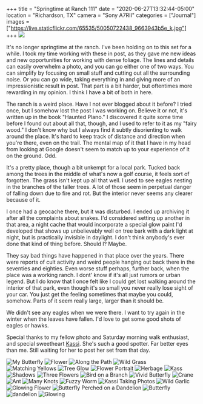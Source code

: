 +++
title = "Springtime at Ranch 111"
date = "2020-06-27T13:32:44-05:00"
location = "Richardson, TX"
camera = "Sony A7RII"
categories = ["Journal"]
images = ["https://live.staticflickr.com/65535/50050722438_9663943b5e_k.jpg"]
+++
<img src="https://live.staticflickr.com/65535/50050722438_9663943b5e_k.jpg">
<!--more-->
It's no longer springtime at the ranch. I've been holding on to this set for a while. I took my time working with these in post, as they gave me new ideas and new opportunities for working with dense foliage. The lines and details can easily overwhelm a photo, and you can go either one of two ways. You can simplify by focusing on small stuff and cutting out all the surrounding noise. Or you can go wide, taking everything in and giving more of an impressionistic result in post. That part is a bit harder, but oftentimes more rewarding in my opinion. I think I have a bit of both in here. 

The ranch is a weird place. Have I not ever blogged about it before? I tried once, but I somehow lost the post I was working on. Believe it or not, it's written up in the book "Haunted Plano." I discovered it quite some time before I found out about all that, though, and I used to refer to it as my "fairy wood." I don't know why but I always find it subtly disorienting to walk around the place. It's hard to keep track of distance and direction when you're there, even on the trail. The mental map of it that I have in my head from looking at Google doesn't seem to match up  to your experience of it on the ground. Odd. 

It's a pretty place, though a bit unkempt for a local park. Tucked back among the trees in the middle of what's now a golf course, it feels sort of forgotten. The grass isn't kept up all that well. I used to see eagles nesting in the branches of the taller trees. A lot of those seem in perpetual danger of falling down due to fire and rot. But the interior never seems any clearer because of it. 

I once had a geocache there, but it was disturbed. I ended up archiving it after all the complaints about snakes. I'd considered setting up another in that area, a night cache that would incorporate a special glow paint I'd developed that shows up unbelievably well on tree bark with a dark light at night, but is practically invisible in daylight. I don't think anybody's ever done that kind of thing before. Should I? Maybe.

They say bad things have happened in that place over the years. There were reports of cult activity and weird people hanging out back there in the seventies and eighties. Even worse stuff perhaps, further back, when the place was a working ranch. I dont' know if it's all just rumors or urban legend. But I do know that I once felt like I could get lost walking around the interior of that park, even though it's so small you never really lose sight of your car. You just get the feeling sometimes that maybe you could, somehow. Parts of it seem really large, larger than it should be. 

We didn't see any eagles when we were there. I want to try again in the winter when the leaves have fallen. I'd love to get some good shots of eagles or hawks.

Special thanks to my fellow photo and Saturday morning walk enthusiast, and special sweetheart [Kassi](http://kassiblogtoo.blogspot.com/). She's such a good spotter. Far better eyes than me. Still waiting for her to post her set from that day.

<div id="gallery">
		<img alt="My Butterfly" src="https://live.staticflickr.com/65535/50050726998_8630932839.jpg"
			data-image="https://live.staticflickr.com/65535/50050726998_b82ea5f5fd_k.jpg">
		<img alt="Flower" src="https://live.staticflickr.com/65535/50051545802_682ba0520f.jpg"
			data-image="https://live.staticflickr.com/65535/50051545802_f8570a8842_k.jpg">
		<img alt="Along the Path" src="https://live.staticflickr.com/65535/50051545417_05cdc8fae2.jpg"
			data-image="https://live.staticflickr.com/65535/50051545417_60af5ff9f1_k.jpg">
		<img alt="Wild Grass" src="https://live.staticflickr.com/65535/50051296746_36b4c2728f.jpg"
			data-image="https://live.staticflickr.com/65535/50051296746_bfc3b1e9c8_k.jpg">
		<img alt="Matching Yellows" src="https://live.staticflickr.com/65535/50051299071_b17036b348.jpg"
			data-image="https://live.staticflickr.com/65535/50051299071_b58412e655_k.jpg">
		<img alt="Tree Glow" src="https://live.staticflickr.com/65535/50051308156_44d35f9a1c.jpg"
			data-image="https://live.staticflickr.com/65535/50051308156_67180f279c_k.jpg">
		<img alt="Flower Portrait" src="https://live.staticflickr.com/65535/50050721483_87f6447eb3.jpg"
			data-image="https://live.staticflickr.com/65535/50050721483_d05bbd8196_k.jpg">
		<img alt="Herbage" src="https://live.staticflickr.com/65535/50051294171_e2f5f769be.jpg"
			data-image="https://live.staticflickr.com/65535/50051294171_0361ff5dad_k.jpg">
		<img alt="Kass" src="https://live.staticflickr.com/65535/50051297881_3586cac858.jpg"
			data-image="https://live.staticflickr.com/65535/50051297881_bca7024864_k.jpg">
		<img alt="Shadows" src="https://live.staticflickr.com/65535/50051544007_5e9039b150.jpg"
			data-image="https://live.staticflickr.com/65535/50051544007_a0732108ad_k.jpg">
		<img alt="Three Flowers" src="https://live.staticflickr.com/65535/50051546192_f87de6f528.jpg"
			data-image="https://live.staticflickr.com/65535/50051546192_b19388be5d_k.jpg">
		<img alt="Bird on a Branch" src="https://live.staticflickr.com/65535/50050749108_385a170a9a.jpg"
			data-image="https://live.staticflickr.com/65535/50050749108_412f1da357_k.jpg">
		<img alt="Vivid Butterfly" src="https://live.staticflickr.com/65535/50050727763_accd4a3cb8.jpg"
			data-image="https://live.staticflickr.com/65535/50050727763_9cd53f6dab_k.jpg">
		<img alt="Crane" src="https://live.staticflickr.com/65535/50050726908_f838dd1c5d.jpg"
			data-image="https://live.staticflickr.com/65535/50050726908_5d966ae784_k.jpg">
		<img alt="Ant" src="https://live.staticflickr.com/65535/50050727323_cfcc326efe.jpg"
			data-image="https://live.staticflickr.com/65535/50050727323_8b0a075a0a_k.jpg">
		<img alt="Many Knots" src="https://live.staticflickr.com/65535/50050722438_287d885666.jpg"
			data-image="https://live.staticflickr.com/65535/50050722438_9663943b5e_k.jpg">
		<img alt="Fuzzy Worm" src="https://live.staticflickr.com/65535/50051299336_c95febb3eb.jpg"
			data-image="https://live.staticflickr.com/65535/50051299336_97ae773494_k.jpg">
		<img alt="Kassi Taking Photos" src="https://live.staticflickr.com/65535/50050725058_e1158ae71d.jpg"
			data-image="https://live.staticflickr.com/65535/50050725058_1fbdd3a053_k.jpg">
		<img alt="Wild Garlic" src="https://live.staticflickr.com/65535/50050747258_ab516421e3.jpg"
			data-image="https://live.staticflickr.com/65535/50050747258_986f65f81a_k.jpg">
		<img alt="Glowing Flower" src="https://live.staticflickr.com/65535/50050728083_91f0e25c30.jpg"
			data-image="https://live.staticflickr.com/65535/50050728083_447f003672_k.jpg">
		<img alt="Butterfly Perched on a Dandelion" src="https://live.staticflickr.com/65535/50051547217_255c37a295.jpg"
			data-image="https://live.staticflickr.com/65535/50051547217_451857d7ff_k.jpg">
		<img alt="Butterfly" src="https://live.staticflickr.com/65535/50051298746_fb4bfc6072.jpg"
			data-image="https://live.staticflickr.com/65535/50051298746_1f1af6427e_k.jpg">
		<img alt="dandelion" src="https://live.staticflickr.com/65535/50051559252_3bc41e2a74.jpg"
			data-image="https://live.staticflickr.com/65535/50051559252_6092bcd34d_k.jpg">
		<img alt="Glowing" src="https://live.staticflickr.com/65535/50051296176_76394377fa.jpg"
			data-image="https://live.staticflickr.com/65535/50051296176_2b959be5c9_k.jpg">
</div>

<script type="text/javascript">
	jQuery(document).ready(function(){
		jQuery("#gallery").unitegallery({
			gallery_theme: "tiles",
			tiles_type: "nested"						
		});
	});
</script>
